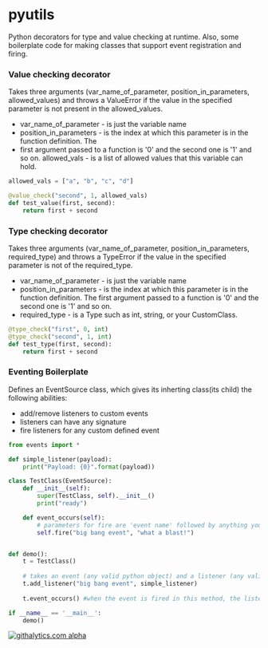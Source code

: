 pyutils
=======

Python decorators for type and value checking at runtime. Also, some boilerplate code for making classes that support event registration and firing.


### Value checking decorator

Takes three arguments (var_name_of_parameter, position_in_parameters, allowed_values) and throws a
ValueError if the value in the specified parameter is not present in the allowed_values.

* var_name_of_parameter - is just the variable name
* position_in_parameters - is the index at which this parameter is in the function definition. The
* first argument passed to a function is '0' and the second one is '1' and so on.
allowed_vals - is a list of allowed values that this variable can hold.

``` python
allowed_vals = ["a", "b", "c", "d"]

@value_check("second", 1, allowed_vals)
def test_value(first, second):
    return first + second
```

### Type checking decorator

Takes three arguments (var_name_of_parameter, position_in_parameters, required_type) and throws a
TypeError if the value in the specified parameter is not of the required_type.

* var_name_of_parameter - is just the variable name
* position_in_parameters - is the index at which this parameter is in the function definition. The
first argument passed to a function is '0' and the second one is '1' and so on.
* required_type - is a Type such as int, string, or your CustomClass.

``` python
@type_check("first", 0, int)
@type_check("second", 1, int)
def test_type(first, second):
    return first + second
```


### Eventing Boilerplate

Defines an EventSource class, which gives its inherting class(its child) the following abilities:
* add/remove listeners to custom events
* listeners can have any signature
* fire listeners for any custom defined event


``` python
from events import *

def simple_listener(payload):
    print("Payload: {0}".format(payload))

class TestClass(EventSource):
    def __init__(self):
        super(TestClass, self).__init__()
        print("ready")

    def event_occurs(self):
        # parameters for fire are 'event name' followed by anything you want to pass to the listener
        self.fire("big bang event", "what a blast!")


def demo():
    t = TestClass()
    
    # takes an event (any valid python object) and a listener (any valid python function)
    t.add_listener("big bang event", simple_listener)
    
    t.event_occurs() #when the event is fired in this method, the listener is informed

if __name__ == '__main__':
    demo()
```

[![githalytics.com alpha](https://cruel-carlota.pagodabox.com/97a1b438eb600bbda17998a7a3195b9a "githalytics.com")](http://githalytics.com/kashifrazzaqui/pyutils)
